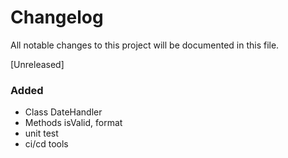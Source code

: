 # Changelog

All notable changes to this project will be documented in this file.

[Unreleased]

### Added

- Class DateHandler
- Methods isValid, format
- unit test
- ci/cd tools
